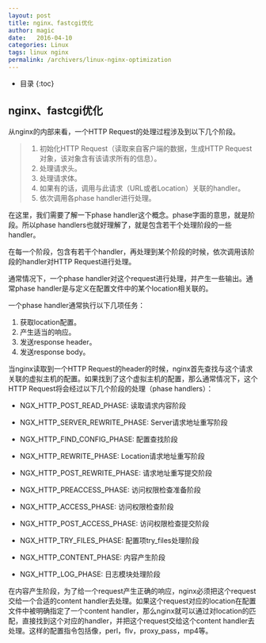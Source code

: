 ```yaml
---
layout: post
title: nginx、fastcgi优化
author: magic
date:   2016-04-10
categories: Linux
tags: linux nginx
permalink: /archivers/linux-nginx-optimization
---
```

* 目录
{:toc}

## nginx、fastcgi优化

从nginx的内部来看，一个HTTP Request的处理过程涉及到以下几个阶段。

>1. 初始化HTTP Request（读取来自客户端的数据，生成HTTP Request对象，该对象含有该请求所有的信息）。
>2. 处理请求头。
>3. 处理请求体。
>4. 如果有的话，调用与此请求（URL或者Location）关联的handler。
>5. 依次调用各phase handler进行处理。

在这里，我们需要了解一下phase handler这个概念。phase字面的意思，就是阶段。所以phase handlers也就好理解了，就是包含若干个处理阶段的一些handler。

在每一个阶段，包含有若干个handler，再处理到某个阶段的时候，依次调用该阶段的handler对HTTP Request进行处理。

通常情况下，一个phase handler对这个request进行处理，并产生一些输出。通常phase handler是与定义在配置文件中的某个location相关联的。

一个phase handler通常执行以下几项任务：

1. 获取location配置。
2. 产生适当的响应。
3. 发送response header。
4. 发送response body。


当nginx读取到一个HTTP Request的header的时候，nginx首先查找与这个请求关联的虚拟主机的配置。如果找到了这个虚拟主机的配置，那么通常情况下，这个HTTP Request将会经过以下几个阶段的处理（phase handlers）：

- NGX_HTTP_POST_READ_PHASE:
 读取请求内容阶段

- NGX_HTTP_SERVER_REWRITE_PHASE:
 Server请求地址重写阶段

- NGX_HTTP_FIND_CONFIG_PHASE:
 配置查找阶段

- NGX_HTTP_REWRITE_PHASE:
 Location请求地址重写阶段

- NGX_HTTP_POST_REWRITE_PHASE:
 请求地址重写提交阶段

- NGX_HTTP_PREACCESS_PHASE:
 访问权限检查准备阶段

- NGX_HTTP_ACCESS_PHASE:
 访问权限检查阶段

- NGX_HTTP_POST_ACCESS_PHASE:
 访问权限检查提交阶段

- NGX_HTTP_TRY_FILES_PHASE:
 配置项try_files处理阶段

- NGX_HTTP_CONTENT_PHASE:
 内容产生阶段

- NGX_HTTP_LOG_PHASE:
 日志模块处理阶段

在内容产生阶段，为了给一个request产生正确的响应，nginx必须把这个request交给一个合适的content handler去处理。如果这个request对应的location在配置文件中被明确指定了一个content handler，那么nginx就可以通过对location的匹配，直接找到这个对应的handler，并把这个request交给这个content handler去处理。这样的配置指令包括像，perl，flv，proxy_pass，mp4等。